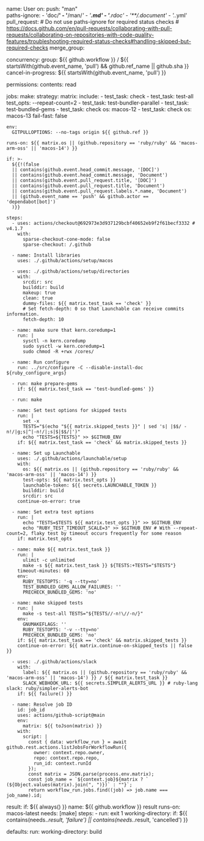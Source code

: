 

<!---
n13l420/n13l420 is a ✨ special ✨ repository because its `README.md` (this file) appears on your GitHub profile.
You can click the Preview link to take a look at your changes.
--->
name: User
on:
  push: "man"  
    paths-ignore:
      - 'doc/**'
      - '**/man/*'
      - '**.md'
      - '**.rdoc'
      - '**/.document'
      - '.*.yml'
  pull_request:
    # Do not use paths-ignore for required status checks
    # https://docs.github.com/en/pull-requests/collaborating-with-pull-requests/collaborating-on-repositories-with-code-quality-features/troubleshooting-required-status-checks#handling-skipped-but-required-checks
  merge_group:
  
concurrency:
  group: ${{ github.workflow }} / ${{ startsWith(github.event_name, 'pull') && github.ref_name || github.sha }}
  cancel-in-progress: ${{ startsWith(github.event_name, 'pull') }}

permissions:
  contents: read

jobs:
  make:
    strategy:
      matrix:
        include:
          - test_task: check
          - test_task: test-all
            test_opts: --repeat-count=2
          - test_task: test-bundler-parallel
          - test_task: test-bundled-gems
          - test_task: check
            os: macos-12
          - test_task: check
            os: macos-13
      fail-fast: false

    env:
      GITPULLOPTIONS: --no-tags origin ${{ github.ref }}

    runs-on: ${{ matrix.os || (github.repository == 'ruby/ruby' && 'macos-arm-oss' || 'macos-14') }}

    if: >-
      ${{!(false
      || contains(github.event.head_commit.message, '[DOC]')
      || contains(github.event.head_commit.message, 'Document')
      || contains(github.event.pull_request.title, '[DOC]')
      || contains(github.event.pull_request.title, 'Document')
      || contains(github.event.pull_request.labels.*.name, 'Document')
      || (github.event_name == 'push' && github.actor == 'dependabot[bot]')
      )}}

    steps:
      - uses: actions/checkout@692973e3d937129bcbf40652eb9f2f61becf3332 # v4.1.7
        with:
          sparse-checkout-cone-mode: false
          sparse-checkout: /.github

      - name: Install libraries
        uses: ./.github/actions/setup/macos

      - uses: ./.github/actions/setup/directories
        with:
          srcdir: src
          builddir: build
          makeup: true
          clean: true
          dummy-files: ${{ matrix.test_task == 'check' }}
          # Set fetch-depth: 0 so that Launchable can receive commits information.
          fetch-depth: 10

      - name: make sure that kern.coredump=1
        run: |
          sysctl -n kern.coredump
          sudo sysctl -w kern.coredump=1
          sudo chmod -R +rwx /cores/

      - name: Run configure
        run: ../src/configure -C --disable-install-doc ${ruby_configure_args}

      - run: make prepare-gems
        if: ${{ matrix.test_task == 'test-bundled-gems' }}

      - run: make

      - name: Set test options for skipped tests
        run: |
          set -x
          TESTS="$(echo "${{ matrix.skipped_tests }}" | sed 's| |$$/ -n!/|g;s|^|-n!/|;s|$|$$/|')"
          echo "TESTS=${TESTS}" >> $GITHUB_ENV
        if: ${{ matrix.test_task == 'check' && matrix.skipped_tests }}

      - name: Set up Launchable
        uses: ./.github/actions/launchable/setup
        with:
          os: ${{ matrix.os || (github.repository == 'ruby/ruby' && 'macos-arm-oss' || 'macos-14') }}
          test-opts: ${{ matrix.test_opts }}
          launchable-token: ${{ secrets.LAUNCHABLE_TOKEN }}
          builddir: build
          srcdir: src
        continue-on-error: true

      - name: Set extra test options
        run: |
          echo "TESTS=$TESTS ${{ matrix.test_opts }}" >> $GITHUB_ENV
          echo "RUBY_TEST_TIMEOUT_SCALE=3" >> $GITHUB_ENV # With --repeat-count=2, flaky test by timeout occurs frequently for some reason
        if: matrix.test_opts

      - name: make ${{ matrix.test_task }}
        run: |
          ulimit -c unlimited
          make -s ${{ matrix.test_task }} ${TESTS:+TESTS="$TESTS"}
        timeout-minutes: 60
        env:
          RUBY_TESTOPTS: '-q --tty=no'
          TEST_BUNDLED_GEMS_ALLOW_FAILURES: ''
          PRECHECK_BUNDLED_GEMS: 'no'

      - name: make skipped tests
        run: |
          make -s test-all TESTS="${TESTS//-n!\//-n/}"
        env:
          GNUMAKEFLAGS: ''
          RUBY_TESTOPTS: '-v --tty=no'
          PRECHECK_BUNDLED_GEMS: 'no'
        if: ${{ matrix.test_task == 'check' && matrix.skipped_tests }}
        continue-on-error: ${{ matrix.continue-on-skipped_tests || false }}

      - uses: ./.github/actions/slack
        with:
          label: ${{ matrix.os || (github.repository == 'ruby/ruby' && 'macos-arm-oss' || 'macos-14') }} / ${{ matrix.test_task }}
          SLACK_WEBHOOK_URL: ${{ secrets.SIMPLER_ALERTS_URL }} # ruby-lang slack: ruby/simpler-alerts-bot
        if: ${{ failure() }}

      - name: Resolve job ID
        id: job_id
        uses: actions/github-script@main
        env:
          matrix: ${{ toJson(matrix) }}
        with:
          script: |
            const { data: workflow_run } = await github.rest.actions.listJobsForWorkflowRun({
              owner: context.repo.owner,
              repo: context.repo.repo,
              run_id: context.runId
            });
            const matrix = JSON.parse(process.env.matrix);
            const job_name = `${context.job}${matrix ? ` (${Object.values(matrix).join(", ")})` : ""}`;
            return workflow_run.jobs.find((job) => job.name === job_name).id;

  result:
    if: ${{ always() }}
    name: ${{ github.workflow }} result
    runs-on: macos-latest
    needs: [make]
    steps:
      - run: exit 1
        working-directory:
        if: ${{ contains(needs.*.result, 'failure') || contains(needs.*.result, 'cancelled') }}

defaults:
  run:
    working-directory: build
